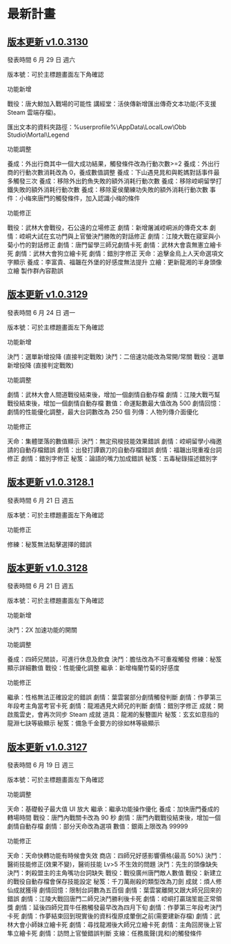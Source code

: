 # 最新計畫

## [版本更新 v1.0.3130](https://store.steampowered.com/news/app/1859910/view/4267805297642838656?l=tchinese)

發表時間
6 月 29 日 週六

版本號：可於主標題畫面左下角確認

功能新增

戰役：唐大鯨加入戰場的可能性
講經堂：活俠傳新增匯出傳奇文本功能(不支援 Steam 雲端存檔)。

匯出文本的資料夾路徑：%userprofile%\AppData\LocalLow\Obb Studio\Mortal\Legend

功能調整

養成：外出行商其中一個大成功結果，觸發條件改為行動次數>=2
養成：外出行商的行動次數消耗改為 0，養成數值調整
養成：下山遇見晁和與乾媽對話事件最多觸發三次
養成：移除外出釣魚失敗的額外消耗行動次數
養成：移除崆峒留學打鐵失敗的額外消耗行動次數
養成：移除夏侯蘭練功失敗的額外消耗行動次數
事件：小梅來唐門的觸發條件，加入認識小梅的條件

功能修正

戰役：武林大會戰役，石公遠的立場修正
劇情：新增屠滅崆峒派的傳奇文本
劇情：崆峒大試在玄功門與上官螢決鬥勝敗的對話修正
劇情：江陵大戰在寢室與小菊小竹的對話修正
劇情：唐門留學三師兄劇情卡死
劇情：武林大會袁無憲立繪卡死
劇情：武林大會狗立繪卡死
劇情：錯別字修正
天命：追擊金烏上人天命選項文字顯示
養成：李富貴、福韞在外堡的好感度無法提升
立繪：更新龍湘的半身頭像立繪
製作群內容勘誤

## [版本更新 v1.0.3129](https://store.steampowered.com/news/app/1859910/view/4204754268648635765?l=tchinese)

發表時間
6 月 24 日 週一

版本號：可於主標題畫面左下角確認

功能新增

決鬥：選單新增投降 (直接判定戰敗)
決鬥：二倍速功能改為常開/常關
戰役：選單新增投降 (直接判定戰敗)

功能調整

劇情：武林大會人間道戰役結束後，增加一個劇情自動存檔
劇情：江陵大戰丐幫戰役結束後，增加一個劇情自動存檔
數值：命運點數最大值改為 500
劇情回憶：劇情的性能優化調整，最大台詞數改為 250 個
列傳：人物列傳介面優化

功能修正

天命：集體墜落的數值顯示
決鬥：無定飛梭技能效果錯誤
劇情：崆峒留學小梅邀請的自動存檔錯誤
劇情：出發打譚霸刀的自動存檔錯誤
劇情：福韞出現重複台詞修正
劇情：錯別字修正
秘笈：論語的嘴力加成錯誤
秘笈：五毒秘錄描述錯別字

## [版本更新 v1.0.3128.1](https://store.steampowered.com/news/app/1859910/view/4204754268638692856?l=tchinese)

發表時間
6 月 21 日 週五

版本號：可於主標題畫面左下角確認

功能修正

修練：秘笈無法點擊選擇的錯誤

## [版本更新 v1.0.3128](https://store.steampowered.com/news/app/1859910/view/4204754268638299112?l=tchinese)

發表時間
6 月 21 日 週五

版本號：可於主標題畫面左下角確認

功能新增

決鬥：2X 加速功能的開關

功能調整

養成：四師兄閒談，可進行休息及飲食
決鬥：膽怯改為不可重複觸發
修練：秘笈顯示詳細數值
戰役：性能優化調整
繼承：新增梅蘭竹菊的好感度

功能修正

繼承：性格無法正確設定的錯誤
劇情：葉雲裳部分劇情觸發判斷
劇情：作夢第三年段考主角當考官卡死
劇情：龍湘遇見大師兄的判斷
劇情：錯別字修正
成就：開啟風雲史，會再次同步 Steam 成就
道具：龍湘的髮簪圖片
秘笈：玄玄如意指的龍淵七訣等級顯示
秘笈：備急千金要方的徐如林等級顯示

## [版本更新 v1.0.3127](https://store.steampowered.com/news/app/1859910/view/4204754268631023374?l=tchinese)

發表時間
6 月 19 日 週三

版本號：可於主標題畫面左下角確認

功能調整

天命：基礎骰子最大值 UI 放大
繼承：繼承功能操作優化
養成：加快唐門養成的轉場時間
戰役：唐門內戰關卡改為 90 秒
劇情：唐門內戰戰役結束後，增加一個劇情自動存檔
劇情：部分天命改為選項
數值：銀兩上限改為 99999

功能修正

天命：天命快轉功能有時候會失效
商店：四師兄好感影響價格(最高 50%)
決鬥：醫術技能修正(效果不變)，醫術技能 Lv>5 不生效的問題
決鬥：先生的頭像缺失
決鬥：刺殺盟主的主角嘴功台詞缺失
戰役：戰役廣州唐門敵人數值
戰役：新建立的戰役自動存檔會保存技能設定
秘笈：千刀萬剮殺的類型改為刀劍
成就：煩人修仙成就獲得
劇情回憶：限制台詞數為五百個
劇情：葉雲裳離開又跟大師兄回來的錯誤
劇情：江陵大戰回唐門二師兄決鬥勝利後卡死
劇情：崆峒打贏瑞笙能正常領獎
劇情：延後四師兄買牛任務觸發最早改為四月下旬
劇情：作夢第三年段考決鬥卡死
劇情：作夢結束回到現實後的資料復原成暈倒之前(需要建新存檔)
劇情：武林大會小師妹立繪卡死
劇情：尋找龍湘後大師兄立繪卡死
劇情：主角回房後上官隼立繪卡死
劇情：訪問上官螢錯誤判斷
支線：任務風聲(晁和)的觸發條件
